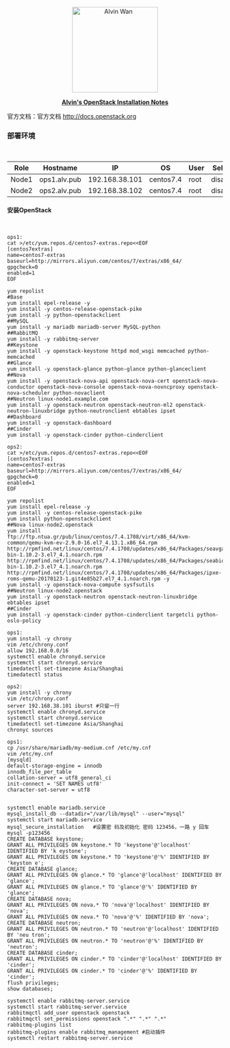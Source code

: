 
<p align='center'> <a href='https://github.com/alvinwancn' target="_blank"> <img src='https://github.com/AlvinWanCN/life-record/raw/master/images/etlucency.png' alt='Alvin Wan' width=200></a></p>
<p align=center><b><u>Alvin's OpenStack Installation Notes</u></b></p>

官方文档：官方文档 http://docs.openstack.org </br>

### 部署环境
<html>
<table>
    <thead>
        <th>Role</th>
        <th>Hostname</th>
        <th>IP</th>
        <th>OS</th>
        <th>User</th>
        <th>Selinux</th>
        <th>Firewalld</th>
    </thead>
    <tr>
        <td>Node1</td>
        <td>ops1.alv.pub</td>
        <td>192.168.38.101</td>
        <td>centos7.4</td>
        <td>root</td>
        <td>disabled</td>
        <td>disabled</td>
    </tr>
    <tr>
        <td>Node2</td>
        <td>ops2.alv.pub</td>
        <td>192.168.38.102</td>
        <td>centos7.4</td>
         <td>root</td>
        <td>disabled</td>
        <td>disabled</td>
    </tr>
</table>
 </html>


#### 安装OpenStack
```


ops1:
cat >/etc/yum.repos.d/centos7-extras.repo<<EOF
[centos7extras]
name=centos7-extras
baseurl=http://mirrors.aliyun.com/centos/7/extras/x86_64/
gpgcheck=0
enabled=1
EOF

yum repolist
#Base
yum install epel-release -y
yum install -y centos-release-openstack-pike
yum install -y python-openstackclient
##MySQL
yum install -y mariadb mariadb-server MySQL-python
##RabbitMQ
yum install -y rabbitmq-server
##Keystone
yum install -y openstack-keystone httpd mod_wsgi memcached python-memcached
##Glance
yum install -y openstack-glance python-glance python-glanceclient
##Nova
yum install -y openstack-nova-api openstack-nova-cert openstack-nova-conductor openstack-nova-console openstack-nova-novncproxy openstack-nova-scheduler python-novaclient
##Neutron linux-node1.example.com
yum install -y openstack-neutron openstack-neutron-ml2 openstack-neutron-linuxbridge python-neutronclient ebtables ipset
##Dashboard
yum install -y openstack-dashboard
##Cinder
yum install -y openstack-cinder python-cinderclient

ops2:
cat >/etc/yum.repos.d/centos7-extras.repo<<EOF
[centos7extras]
name=centos7-extras
baseurl=http://mirrors.aliyun.com/centos/7/extras/x86_64/
gpgcheck=0
enabled=1
EOF

yum repolist
yum install epel-release -y
yum install -y centos-release-openstack-pike
yum install python-openstackclient
##Nova linux-node2.openstack
yum install ftp://ftp.ntua.gr/pub/linux/centos/7.4.1708/virt/x86_64/kvm-common/qemu-kvm-ev-2.9.0-16.el7_4.13.1.x86_64.rpm http://rpmfind.net/linux/centos/7.4.1708/updates/x86_64/Packages/seavgabios-bin-1.10.2-3.el7_4.1.noarch.rpm http://rpmfind.net/linux/centos/7.4.1708/updates/x86_64/Packages/seabios-bin-1.10.2-3.el7_4.1.noarch.rpm http://rpmfind.net/linux/centos/7.4.1708/updates/x86_64/Packages/ipxe-roms-qemu-20170123-1.git4e85b27.el7_4.1.noarch.rpm -y
yum install -y openstack-nova-compute sysfsutils
##Neutron linux-node2.openstack
yum install -y openstack-neutron openstack-neutron-linuxbridge ebtables ipset
##Cinder
yum install -y openstack-cinder python-cinderclient targetcli python-oslo-policy

ops1:
yum install -y chrony
vim /etc/chrony.conf
allow 192.168.0.0/16
systemctl enable chronyd.service
systemctl start chronyd.service
timedatectl set-timezone Asia/Shanghai
timedatectl status

ops2:
yum install -y chrony
vim /etc/chrony.conf
server 192.168.38.101 iburst #只留一行
systemctl enable chronyd.service
systemctl start chronyd.service
timedatectl set-timezone Asia/Shanghai
chronyc sources

ops1:
cp /usr/share/mariadb/my-medium.cnf /etc/my.cnf
vim /etc/my.cnf
[mysqld]
default-storage-engine = innodb
innodb_file_per_table
collation-server = utf8_general_ci
init-connect = 'SET NAMES utf8'
character-set-server = utf8


systemctl enable mariadb.service
mysql_install_db --datadir="/var/lib/mysql" --user="mysql"
systemctl start mariadb.service
mysql_secure_installation   #设置密 码及初始化 密码 123456，一路 y 回车
mysql -p123456
CREATE DATABASE keystone;
GRANT ALL PRIVILEGES ON keystone.* TO 'keystone'@'localhost' IDENTIFIED BY 'k eystone';
GRANT ALL PRIVILEGES ON keystone.* TO 'keystone'@'%' IDENTIFIED BY 'keyston e';
CREATE DATABASE glance;
GRANT ALL PRIVILEGES ON glance.* TO 'glance'@'localhost' IDENTIFIED BY 'glance';
GRANT ALL PRIVILEGES ON glance.* TO 'glance'@'%' IDENTIFIED BY 'glance';
CREATE DATABASE nova;
GRANT ALL PRIVILEGES ON nova.* TO 'nova'@'localhost' IDENTIFIED BY 'nova';
GRANT ALL PRIVILEGES ON nova.* TO 'nova'@'%' IDENTIFIED BY 'nova';
CREATE DATABASE neutron;
GRANT ALL PRIVILEGES ON neutron.* TO 'neutron'@'localhost' IDENTIFIED BY 'neu tron';
GRANT ALL PRIVILEGES ON neutron.* TO 'neutron'@'%' IDENTIFIED BY 'neutron';
CREATE DATABASE cinder;
GRANT ALL PRIVILEGES ON cinder.* TO 'cinder'@'localhost' IDENTIFIED BY 'cinder';
GRANT ALL PRIVILEGES ON cinder.* TO 'cinder'@'%' IDENTIFIED BY 'cinder'; 
flush privileges; 
show databases;

systemctl enable rabbitmq-server.service
systemctl start rabbitmq-server.service
rabbitmqctl add_user openstack openstack
rabbitmqctl set_permissions openstack ".*" ".*" ".*" 
rabbitmq-plugins list
rabbitmq-plugins enable rabbitmq_management #启动插件
systemctl restart rabbitmq-server.service
